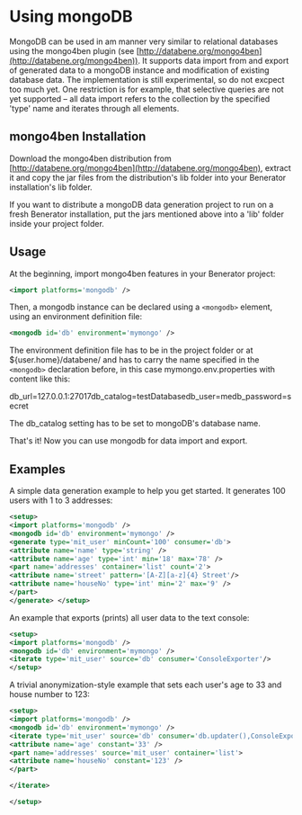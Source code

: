# Using mongoDB 

MongoDB can be used in am manner very similar to relational databases using the mongo4ben plugin (see [http://databene.org/mongo4ben](http://databene.org/mongo4ben)). It supports data import from and export of generated data to a mongoDB instance and modification of existing database data. The implementation is still experimental, so do not excpect too much yet. One restriction is for example, that selective queries are not yet supported – all data import refers to the collection by the specified 'type' name and iterates through all elements.

## mongo4ben Installation 

Download the mongo4ben distribution from [http://databene.org/mongo4ben](http://databene.org/mongo4ben), extract it and copy the jar files from the distribution's lib folder into your Benerator installation's lib folder.

If you want to distribute a mongoDB data generation project to run on a fresh Benerator installation, put the jars mentioned above into a 'lib' folder inside your project folder.

## Usage 

At the beginning, import mongo4ben features in your Benerator project:

```xml
<import platforms='mongodb' />
```

Then, a mongodb instance can be declared using a `<mongodb>` element, using an environment definition file:

```xml
<mongodb id='db' environment='mymongo' />
```

The environment definition file has to be in the project folder or at ${user.home}/databene/ and has to carry the name specified in the `<mongodb>` declaration before, in this case mymongo.env.properties with content like this:

db_url=127.0.0.1:27017db_catalog=testDatabasedb_user=medb_password=secret

The db_catalog setting has to be set to mongoDB's database name.

That's it! Now you can use mongodb for data import and export.

## Examples 

A simple data generation example to help you get started. It generates 100 users with 1 to 3 addresses:

```xml
<setup>
<import platforms='mongodb' />
<mongodb id='db' environment='mymongo' />
<generate type='mit_user' minCount='100' consumer='db'>
<attribute name='name' type='string' />
<attribute name='age' type='int' min='18' max='78' />
<part name='addresses' container='list' count='2'>
<attribute name='street' pattern='[A-Z][a-z]{4} Street'/>
<attribute name='houseNo' type='int' min='2' max='9' />
</part>
</generate> </setup>
```

An example that exports (prints) all user data to the text console:

```xml
<setup>
<import platforms='mongodb' />
<mongodb id='db' environment='mymongo' />
<iterate type='mit_user' source='db' consumer='ConsoleExporter'/>
</setup>
```

A trivial anonymization-style example that sets each user's age to 33 and house number to 123:

```xml
<setup>
<import platforms='mongodb' />
<mongodb id='db' environment='mymongo' />
<iterate type='mit_user' source='db' consumer='db.updater(),ConsoleExporter'>
<attribute name='age' constant='33' />
<part name='addresses' source='mit_user' container='list'>
<attribute name='houseNo' constant='123' />
</part> 

</iterate> 

</setup>
```

